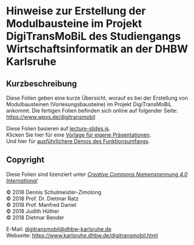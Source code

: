 Hinweise zur Erstellung der Modulbausteine im Projekt DigiTransMoBiL des Studiengangs Wirtschaftsinformatik an der DHBW Karlsruhe
=================================================================================================================================

Kurzbeschreibung
----------------

Diese Folien geben eine kurze Übersicht, worauf es bei der Erstellung von Modulbausteinen
(Vorlesungsbausteine) im Projekt DigiTransMoBiL ankommt. Die fertigen Folien befinden sich
online auf folgender Seite: https://www.wpvs.de/digitransmobil

Diese Folien basieren auf [lecture-slides.js](https://github.com/DennisSchulmeister/lecture-slides.js). <br/>
Klicken Sie hier für eine [Vorlage für eigene Präsentationen](https://github.com/DennisSchulmeister/ls-presentation-template). <br/>
Und hier für [ausführlichere Demos des Funktionsumfangs](https://github.com/DennisSchulmeister/ls-presentation-demo).

Copyright
---------

Diese Folien sind lizenziert unter
[_Creative Commons Namensnennung 4.0 International_](http://creativecommons.org/licenses/by/4.0/)

© 2018 Dennis Schulmeister-Zimolong <br/>
© 2018 Prof. Dr. Dietmar Ratz <br/>
© 2018 Prof. Manfred Daniel <br/>
© 2018 Judith Hüther <br/>
© 2018 Dietmar Bender <br/>

E-Mail: [digitransmobil@dhbw-karlsruhe.de](mailto:digitransmobil@dhbw-karlsruhe.de) <br/>
Webseite: https://www.karlsruhe.dhbw.de/digitransmobil.html
